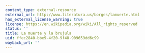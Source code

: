 ```yaml
---
content_type: external-resource
external_url: http://www.literatura.us/borges/lamuerte.html
has_external_license_warning: true
license: https://en.wikipedia.org/wiki/All_rights_reserved
status: ''
title: La muerte y la brujula
uid: ffec2840-bbe9-4f20-9f48-909659dd6c99
wayback_url: ''
---
```

